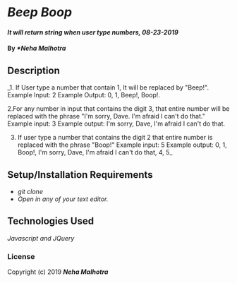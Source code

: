 # _Beep Boop_

#### _It will return string when user type numbers, 08-23-2019_

#### By _**Neha Malhotra*_

## Description

_1. If User type a number that contain 1, It will be replaced by "Beep!".
Example Input: 2
Example Output: 0, 1, Beep!, Boop!.

2.For any number in input that contains the digit 3, that entire number will be replaced with the phrase "I'm sorry, Dave. I'm afraid I can't do that."
Example input: 3
Example output: I'm sorry, Dave, I'm afraid I can't do that.

3. If user type a number that contains the digit 2 that entire number is replaced with the phrase "Boop!"
Example input: 5
Example output: 0, 1, Boop!, I'm sorry, Dave, I'm afraid I can't do that, 4, 5_

## Setup/Installation Requirements

* _git clone_
* _Open in any of your text editor._

## Technologies Used

_Javascript and JQuery_

### License

Copyright (c) 2019 **_Neha Malhotra_**
